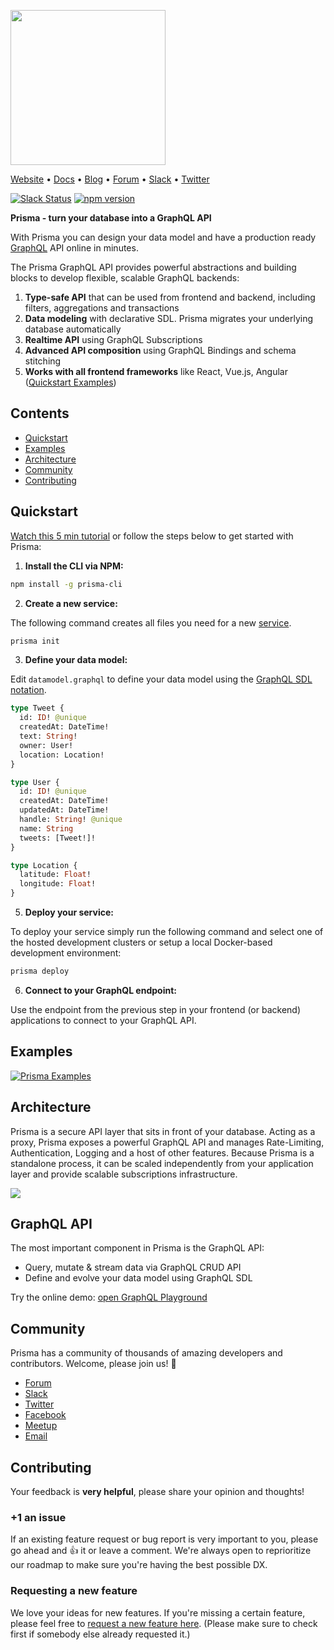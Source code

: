 <a href="https://www.prismagraphql.com"><img src="https://imgur.com/HUu10rH.png" width="248" /></a>

[Website](https://www.prismagraphql.com) • [Docs](https://www.prismagraphql.com/docs/) • [Blog](https://blog.graph.cool/) • [Forum](https://www.graph.cool/forum) • [Slack](https://slack.graph.cool/) • [Twitter](https://twitter.com/graphcool)

[![Slack Status](https://slack.graph.cool/badge.svg)](https://slack.graph.cool) [![npm version](https://badge.fury.io/js/graphcool.svg)](https://badge.fury.io/js/graphcool)

**Prisma - turn your database into a GraphQL API**

With Prisma you can design your data model and have a production ready [GraphQL](https://www.howtographql.com/) API online in minutes.

The Prisma GraphQL API provides powerful abstractions and building blocks to develop flexible, scalable GraphQL backends:

1. **Type-safe API** that can be used from frontend and backend, including filters, aggregations and transactions
2. **Data modeling** with declarative SDL. Prisma migrates your underlying database automatically
3. **Realtime API** using GraphQL Subscriptions
4. **Advanced API composition** using GraphQL Bindings and schema stitching
5. **Works with all frontend frameworks** like React, Vue.js, Angular ([Quickstart Examples](https://prismagraphql.com/docs/quickstart/))

## Contents

<!--
<img align="right" width="400" src="https://imgur.com/EsopgE3.gif" />
-->

* [Quickstart](#quickstart)
* [Examples](#examples)
* [Architecture](#architecture)
* [Community](#community)
* [Contributing](#contributing)

## Quickstart

[Watch this 5 min tutorial](https://www.youtube.com/watch?v=xmri5pNR9-Y) or follow the steps below to get started with Prisma:

1. **Install the CLI via NPM:**

```sh
npm install -g prisma-cli
```

2. **Create a new service:**

The following command creates all files you need for a new [service](https://www.prismagraphql.com/docs/reference/service-configuration/overview-ieshoo5ohm).

```sh
prisma init
```

3. **Define your data model:**

Edit `datamodel.graphql` to define your data model using the [GraphQL SDL notation](<https://www.prismagraphql.com/docs/reference/service-configuration/data-modelling-(sdl)-eiroozae8u>).

```graphql
type Tweet {
  id: ID! @unique
  createdAt: DateTime!
  text: String!
  owner: User!
  location: Location!
}

type User {
  id: ID! @unique
  createdAt: DateTime!
  updatedAt: DateTime!
  handle: String! @unique
  name: String
  tweets: [Tweet!]!
}

type Location {
  latitude: Float!
  longitude: Float!
}
```

5. **Deploy your service:**

To deploy your service simply run the following command and select one of the hosted development clusters or setup a local Docker-based development environment:

```sh
prisma deploy
```

6. **Connect to your GraphQL endpoint:**

Use the endpoint from the previous step in your frontend (or backend) applications to connect to your GraphQL API.

## Examples

[![Prisma Examples](https://imgur.com/21kBMfD.png)](https://www.prismagraphql.com/docs/quickstart/)

## Architecture

Prisma is a secure API layer that sits in front of your database. Acting as a proxy, Prisma exposes a powerful GraphQL API and manages Rate-Limiting, Authentication, Logging and a host of other features. Because Prisma is a standalone process, it can be scaled independently from your application layer and provide scalable subscriptions infrastructure.

![](https://www.prismagraphql.com/static/media/frontend@2x.fef72487.png)

## GraphQL API

The most important component in Prisma is the GraphQL API:

* Query, mutate & stream data via GraphQL CRUD API
* Define and evolve your data model using GraphQL SDL

Try the online demo: [open GraphQL Playground](https://www.prismagraphql.com/features)

## Community

Prisma has a community of thousands of amazing developers and contributors. Welcome, please join us! 👋

* [Forum](https://www.graph.cool/forum)
* [Slack](https://slack.graph.cool/)
* [Twitter](https://twitter.com/graphcool)
* [Facebook](https://www.facebook.com/GraphcoolHQ)
* [Meetup](https://www.meetup.com/graphql-berlin)
* [Email](hello@graph.cool)

## Contributing

Your feedback is **very helpful**, please share your opinion and thoughts!

### +1 an issue

If an existing feature request or bug report is very important to you, please go ahead and :+1: it or leave a comment. We're always open to reprioritize our roadmap to make sure you're having the best possible DX.

### Requesting a new feature

We love your ideas for new features. If you're missing a certain feature, please feel free to [request a new feature here](https://github.com/graphcool/prisma/issues/new). (Please make sure to check first if somebody else already requested it.)
